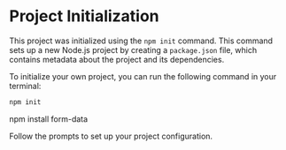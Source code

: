 # Project Initialization

This project was initialized using the `npm init` command. This command sets up a new Node.js project by creating a `package.json` file, which contains metadata about the project and its dependencies.

To initialize your own project, you can run the following command in your terminal:

```sh
npm init
```

npm install form-data

Follow the prompts to set up your project configuration.